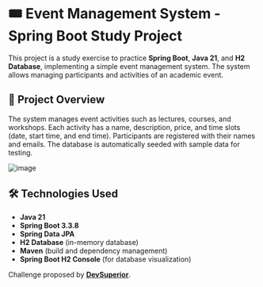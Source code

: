 # 🎟️ Event Management System - Spring Boot Study Project  

This project is a study exercise to practice **Spring Boot**, **Java 21**, and **H2 Database**, implementing a simple event management system. The system allows managing participants and activities of an academic event.  

## 📌 Project Overview  
The system manages event activities such as lectures, courses, and workshops. Each activity has a name, description, price, and time slots (date, start time, and end time). Participants are registered with their names and emails. The database is automatically seeded with sample data for testing.  

![image](https://github.com/user-attachments/assets/5816944b-eabe-4128-a48f-3986b0aac52b)

## 🛠️ Technologies Used  
- **Java 21**  
- **Spring Boot 3.3.8**  
- **Spring Data JPA**  
- **H2 Database** (in-memory database)  
- **Maven** (build and dependency management)  
- **Spring Boot H2 Console** (for database visualization)
  


Challenge proposed by **[DevSuperior](https://devsuperior.com.br/)**.  

